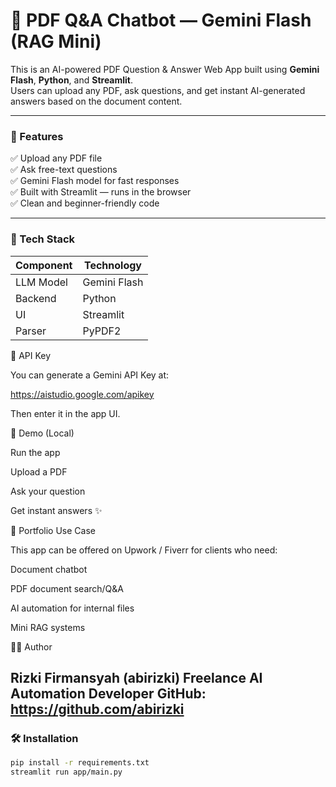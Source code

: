 # 📄 PDF Q&A Chatbot — Gemini Flash (RAG Mini)

This is an AI-powered PDF Question & Answer Web App built using **Gemini Flash**, **Python**, and **Streamlit**.  
Users can upload any PDF, ask questions, and get instant AI-generated answers based on the document content.

---

### 🚀 Features
✅ Upload any PDF file  
✅ Ask free-text questions  
✅ Gemini Flash model for fast responses  
✅ Built with Streamlit — runs in the browser  
✅ Clean and beginner-friendly code

---

### 🧰 Tech Stack
| Component | Technology |
|-----------|------------|
| LLM Model | Gemini Flash |
| Backend   | Python |
| UI        | Streamlit |
| Parser    | PyPDF2 |

🔑 API Key

You can generate a Gemini API Key at:

https://aistudio.google.com/apikey

Then enter it in the app UI.

📌 Demo (Local)

Run the app

Upload a PDF

Ask your question

Get instant answers ✨

📌 Portfolio Use Case

This app can be offered on Upwork / Fiverr for clients who need:

Document chatbot

PDF document search/Q&A

AI automation for internal files

Mini RAG systems

🧑‍💻 Author

Rizki Firmansyah (abirizki)
Freelance AI Automation Developer
GitHub: https://github.com/abirizki
---

### 🛠️ Installation
```bash
pip install -r requirements.txt
streamlit run app/main.py

